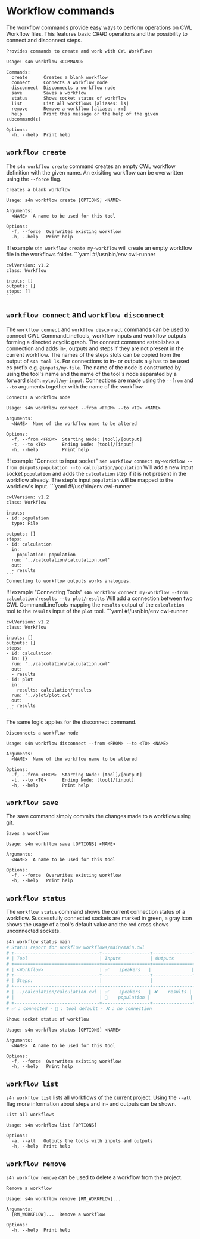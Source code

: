 # Workflow commands
The workflow commands provide easy ways to perform operations on CWL Workflow files. This features basic CR~~U~~D operations and the possibility to connect and disconnect steps.

```
Provides commands to create and work with CWL Workflows

Usage: s4n workflow <COMMAND>

Commands:
  create      Creates a blank workflow
  connect     Connects a workflow node
  disconnect  Disconnects a workflow node
  save        Saves a workflow
  status      Shows socket status of workflow
  list        List all workflows [aliases: ls]
  remove      Remove a workflow [aliases: rm]
  help        Print this message or the help of the given subcommand(s)

Options:
  -h, --help  Print help
```

## `workflow create`
The `s4n workflow create` command creates an empty CWL workflow definition with the given name. An exisiting workflow can be overwritten using the `--force` flag.

```
Creates a blank workflow

Usage: s4n workflow create [OPTIONS] <NAME>

Arguments:
  <NAME>  A name to be used for this tool

Options:
  -f, --force  Overwrites existing workflow
  -h, --help   Print help
```

!!! example
    ```
    s4n workflow create my-workflow
    ```
    will create an empty workflow file in the workflows folder.
    ```yaml
    #!/usr/bin/env cwl-runner

    cwlVersion: v1.2
    class: Workflow

    inputs: []
    outputs: []
    steps: []
    ```

## `workflow connect` and `workflow disconnect`
The `workflow connect` and `workflow disconnect` commands can be used to connect CWL CommandLineTools, workflow inputs and workflow outputs forming a directed acyclic graph. The connect command establishes a connection and adds in-, outputs and steps if they are not present in the current workflow. The names of the steps slots can be copied from the output of `s4n tool ls`. For connections to in- or outputs a `@` has to be used es prefix e.g. `@inputs/my-file`. The name of the node is constructed by using the tool's name and the name of the tool's node separated by a forward slash: `mytool/my-input`. Connections are made using the `--from` and `--to` arguments together with the name of the workflow.

```
Connects a workflow node

Usage: s4n workflow connect --from <FROM> --to <TO> <NAME>

Arguments:
  <NAME>  Name of the workflow name to be altered

Options:
  -f, --from <FROM>  Starting Node: [tool]/[output]
  -t, --to <TO>      Ending Node: [tool]/[input]
  -h, --help         Print help
```

!!! example "Connect to input socket"
    ```
    s4n workflow connect my-workflow --from @inputs/population --to calculation/population
    ```
    Will add a new input socket `population` and adds the `calculation` step if it is not present in the workflow already. The step's input `population` will be mapped to the workflow's input.
    ```yaml
    #!/usr/bin/env cwl-runner

    cwlVersion: v1.2
    class: Workflow

    inputs:
    - id: population
      type: File

    outputs: []
    steps:
    - id: calculation
      in:
        population: population
      run: '../calculation/calculation.cwl'
      out:
      - results
    ```
    Connecting to workflow outputs works analogues.

!!! example "Connecting Tools"
    ```
    s4n workflow connect my-workflow --from calculation/results --to plot/results
    ```
    Will add a connection between two CWL CommandLineTools mapping the `results` output of the `calculation` tool to the `results` input of the `plot` tool.
    ```yaml
    #!/usr/bin/env cwl-runner

    cwlVersion: v1.2
    class: Workflow

    inputs: []
    outputs: []
    steps:
    - id: calculation
      in: {}
      run: '../calculation/calculation.cwl'
      out:
      - results
    - id: plot
      in:
        results: calculation/results
      run: '../plot/plot.cwl'
      out:
      - results
    ```

The same logic applies for the disconnect command.
```
Disconnects a workflow node

Usage: s4n workflow disconnect --from <FROM> --to <TO> <NAME>

Arguments:
  <NAME>  Name of the workflow name to be altered

Options:
  -f, --from <FROM>  Starting Node: [tool]/[output]
  -t, --to <TO>      Ending Node: [tool]/[input]
  -h, --help         Print help
```

## `workflow save`
The save command simply commits the changes made to a workflow using git.

```
Saves a workflow

Usage: s4n workflow save [OPTIONS] <NAME>

Arguments:
  <NAME>  A name to be used for this tool

Options:
  -f, --force  Overwrites existing workflow
  -h, --help   Print help
```

## `workflow status`
The `workflow status` command shows the current connection status of a workflow. Successfully connected sockets are marked in green, a gray icon shows the usage of a tool's default value and the red cross shows unconnected sockets.

```bash
s4n workflow status main
# Status report for Workflow workflows/main/main.cwl
# +--------------------------------+------------------+---------------+
# | Tool                           | Inputs           | Outputs       |
# +================================+==================+===============+
# | <Workflow>                     | ✅    speakers   |               |
# +--------------------------------+------------------+---------------+
# | Steps:                         |                  |               |
# +--------------------------------+------------------+---------------+
# | ../calculation/calculation.cwl | ✅    speakers   | ❌    results |
# |                                | 🔘    population |               |
# +--------------------------------+------------------+---------------+
# ✅ : connected - 🔘 : tool default - ❌ : no connection
```

```
Shows socket status of workflow

Usage: s4n workflow status [OPTIONS] <NAME>

Arguments:
  <NAME>  A name to be used for this tool

Options:
  -f, --force  Overwrites existing workflow
  -h, --help   Print help
```

## `workflow list`
`s4n workflow list` lists all workflows of the current project. Using the `--all` flag more information about steps and in- and outputs can be shown.
```
List all workflows

Usage: s4n workflow list [OPTIONS]

Options:
  -a, --all   Outputs the tools with inputs and outputs
  -h, --help  Print help
```

## `workflow remove`
`s4n workflow remove` can be used to delete a workflow from the project.

```
Remove a workflow

Usage: s4n workflow remove [RM_WORKFLOW]...

Arguments:
  [RM_WORKFLOW]...  Remove a workflow

Options:
  -h, --help  Print help
```